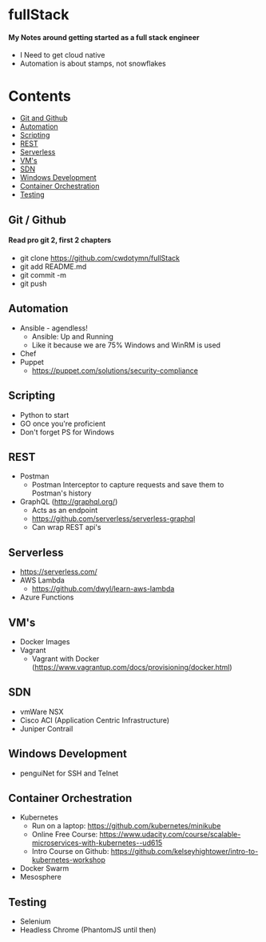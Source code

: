 # fullStack

#### My Notes around getting started as a full stack engineer
- I Need to get cloud native
- Automation is about stamps, not snowflakes

# Contents
* [Git and Github](#git)
* [Automation](#automation)
* [Scripting](#scripting)
* [REST](#rest)
* [Serverless](#serverless)
* [VM's](#vm)
* [SDN](#sdn)
* [Windows Development](#windows)
* [Container Orchestration](#orchestration)
* [Testing](#testing)


## <a name="git" /> Git / Github 
#### Read pro git 2, first 2 chapters
  * git clone https://github.com/cwdotymn/fullStack
  * git add README.md
  * git commit -m
  * git push

## <a name="automation" /> Automation
  * Ansible - agendless!
    * Ansible: Up and Running
    * Like it because we are 75% Windows and WinRM is used
  * Chef
  * Puppet
    * https://puppet.com/solutions/security-compliance

## <a name="scripting" /> Scripting
  * Python to start
  * GO once you're proficient
  * Don't forget PS for Windows

## <a name="rest" /> REST
  * Postman
    * Postman Interceptor to capture requests and save them to Postman's history
  * GraphQL (http://graphql.org/)
    * Acts as an endpoint
    * https://github.com/serverless/serverless-graphql
    * Can wrap REST api's

## <a name="serverless" /> Serverless
  * https://serverless.com/
  * AWS Lambda
    * https://github.com/dwyl/learn-aws-lambda
  * Azure Functions

## <a name="vm" /> VM's
  * Docker Images
  * Vagrant
    * Vagrant with Docker (https://www.vagrantup.com/docs/provisioning/docker.html)

## <a name="sdn" /> SDN
  * vmWare NSX
  * Cisco ACI (Application Centric Infrastructure)
  * Juniper Contrail

## <a name="windows" />Windows Development
  * penguiNet for SSH and Telnet

## <a name="orchestration" /> Container Orchestration
  * Kubernetes
    * Run on a laptop: https://github.com/kubernetes/minikube
    * Online Free Course: https://www.udacity.com/course/scalable-microservices-with-kubernetes--ud615
    * Intro Course on Github: https://github.com/kelseyhightower/intro-to-kubernetes-workshop
  * Docker Swarm
  * Mesosphere

## <a name="testing" />Testing
  * Selenium
  * Headless Chrome (PhantomJS until then)
